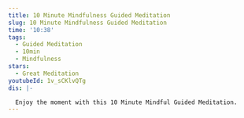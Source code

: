 ```yaml
---
title: 10 Minute Mindfulness Guided Meditation
slug: 10 Minute Mindfulness Guided Meditation
time: '10:38'
tags:
  - Guided Meditation
  - 10min
  - Mindfulness
stars:
  - Great Meditation
youtubeId: 1v_sCKlvQTg
dis: |-

  Enjoy the moment with this 10 Minute Mindful Guided Meditation.
---
```


